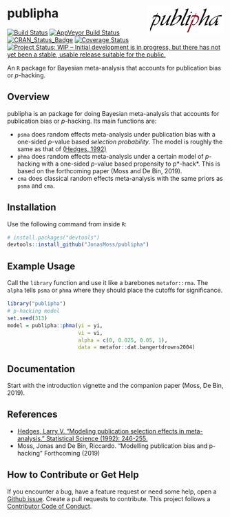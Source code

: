 
<!-- README.md is generated from README.Rmd. Please edit that file -->

# publipha <img src="man/figures/logo.png" align="right" width="177" height="65" />

[![Build
Status](https://travis-ci.org/JonasMoss/publipha.svg?branch=master)](https://travis-ci.org/JonasMoss/publipha)
[![AppVeyor Build
Status](https://ci.appveyor.com/api/projects/status/github/JonasMoss/publipha?branch=master&svg=true)](https://ci.appveyor.com/project/JonasMoss/publipha)
[![CRAN\_Status\_Badge](https://www.r-pkg.org/badges/version/publipha)](https://cran.r-project.org/package=publipha)
[![Coverage
Status](https://codecov.io/gh/JonasMoss/publipha/branch/master/graph/badge.svg)](https://codecov.io/gh/JonasMoss/publipha?branch=master)
[![Project Status: WIP – Initial development is in progress, but there
has not yet been a stable, usable release suitable for the
public.](https://www.repostatus.org/badges/latest/wip.svg)](https://www.repostatus.org/#wip)

An `R` package for Bayesian meta-analysis that accounts for publication
bias or *p*-hacking.

## Overview

publipha is an package for doing Bayesian meta-analysis that accounts
for publication bias or *p*-hacking. Its main functions are:

  - `psma` does random effects meta-analysis under publication bias with
    a one-sided *p*-value based *selection probability*. The model is
    roughly the same as that of [(Hedges,
    1992)](\(https://www.jstor.org/stable/pdf/2246311.pdf\))
  - `phma` does random effects meta-analysis under a certain model of
    *p*-hacking with a one-sided *p*-value based propensity to p*-hack*.
    This is based on the forthcoming paper (Moss and De Bin, 2019).
  - `cma` does classical random effects meta-analysis with the same
    priors as `psma` and `cma`.

## Installation

Use the following command from inside `R`:

``` r
# install.packages("devtools")
devtools::install_github("JonasMoss/publipha")
```

## Example Usage

Call the `library` function and use it like a barebones `metafor::rma`.
The `alpha` tells `psma` or `phma` where they should place the cutoffs
for significance.

``` r
library("publipha")
# p-hacking model
set.seed(313) 
model = publipha::phma(yi = yi,
                       vi = vi,
                       alpha = c(0, 0.025, 0.05, 1),
                       data = metafor::dat.bangertdrowns2004)
```

## Documentation

Start with the introduction vignette and the companion paper (Moss, De
Bin, 2019).

## References

  - [Hedges, Larry V. “Modeling publication selection effects in
    meta-analysis.” Statistical Science (1992):
    246-255.](https://www.jstor.org/stable/pdf/2246311.pdf)
  - Moss, Jonas and De Bin, Riccardo. “Modelling publication bias and
    p-hacking” Forthcoming (2019)

## How to Contribute or Get Help

If you encounter a bug, have a feature request or need some help, open a
[Github issue](https://github.com/JonasMoss/publipha/issues). Create a
pull requests to contribute. This project follows a [Contributor Code of
Conduct](https://www.contributor-covenant.org/version/1/4/code-of-conduct.md).
